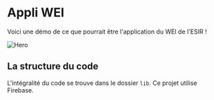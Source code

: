 # Appli WEI
Voici une démo de ce que pourrait être l'application du WEI de l'ESIR !

![Hero](https://isati.org/img/wei/banner1.png)

## La structure du code
L'intégralité du code se trouve dans le dossier `lib`. Ce projet utilise Firebase.